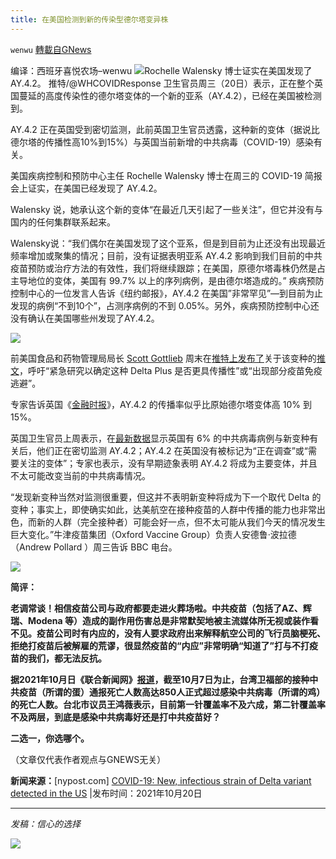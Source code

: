 ```yaml
---
title: 在美国检测到新的传染型德尔塔变异株
---
```

`wenwu` [轉載自GNews](https://gnews.org/zh-hans/1606658/)

编译：西班牙喜悦农场–wenwu
![](https://assets.gnews.org/wp-content/uploads/2021/10/image0-1-12.jpg)Rochelle Walensky 博士证实在美国发现了 AY.4.2。
推特/@WHCOVIDResponse
卫生官员周三（20日）表示，正在整个英国蔓延的高度传染性的德尔塔变体的一个新的亚系（AY.4.2），已经在美国被检测到。

AY.4.2 正在英国受到密切监测，此前英国卫生官员透露，这种新的变体（据说比德尔塔的传播性高10%到15%）与英国当前新增的中共病毒（COVID-19）感染有关。

美国疾病控制和预防中心主任 Rochelle Walensky 博士在周三的 COVID-19 简报会上证实，在美国已经发现了 AY.4.2。

Walensky 说，她承认这个新的变体“在最近几天引起了一些关注”，但它并没有与国内的任何集群联系起来。

Walensky说：“我们偶尔在美国发现了这个亚系，但是到目前为止还没有出现最近频率增加或聚集的情况；目前，没有证据表明亚系 AY.4.2 影响到我们目前的中共疫苗预防或治疗方法的有效性，我们将继续跟踪；在美国，原德尔塔毒株仍然是占主导地位的变体，美国有 99.7% 以上的序列病例，是由德尔塔造成的。” 疾病预防控制中心的一位发言人告诉《纽约邮报》，AY.4.2 在美国”非常罕见”—到目前为止发现的病例“不到10个”，占测序病例的不到 0.05%。另外，疾病预防控制中心还没有确认在美国哪些州发现了AY.4.2。

![](https://assets.gnews.org/wp-content/uploads/2021/10/unknown-1-12.png)

前美国食品和药物管理局局长 [Scott Gottlieb](https://twitter.com/scottgottliebmd/status/1449803423906418691) 周末在[推特上发布了](https://twitter.com/scottgottliebmd/status/1449803423906418691)关于该变种的[推文](https://twitter.com/scottgottliebmd/status/1449803423906418691)，呼吁“紧急研究以确定这种 Delta Plus 是否更具传播性”或“出现部分疫苗免疫逃避”。

专家告诉英国《[金融时报](https://www.ft.com/content/f1ec9d5d-9e02-4cc4-95e7-1dcbb1844d43)》，AY.4.2 的传播率似乎比原始德尔塔变体高 10% 到 15%。

英国卫生官员上周表示，在[最新数据](https://assets.publishing.service.gov.uk/government/uploads/system/uploads/attachment_data/file/1025827/Technical_Briefing_25.pdf)显示英国有 6% 的中共病毒病例与新变种有关后，他们正在密切监测 AY.4.2；AY.4.2 在英国没有被标记为“正在调查”或“需要关注的变体”；专家也表示，没有早期迹象表明 AY.4.2 将成为主要变体，并且不太可能改变当前的中共病毒情况。

“发现新变种当然对监测很重要，但这并不表明新变种将成为下一个取代 Delta 的变种；事实上，即使确实如此，达美航空在接种疫苗的人群中传播的能力也非常出色，而新的人群（完全接种者）可能会好一点，但不太可能从我们今天的情况发生巨大变化。”牛津疫苗集团（Oxford Vaccine Group）负责人安德鲁·波拉德（Andrew Pollard ）周三告诉 BBC 电台。

![](https://assets.gnews.org/wp-content/uploads/2021/10/unknown-2-10.png)

**简评：**

**老调常谈！相信疫苗公司与政府都要走进火葬场啦。中共疫苗（包括了AZ、辉瑞、Modena 等）造成的副作用伤害总是非常默契地被主流媒体所无视或装作看不见。疫苗公司时有内应的，没有人要求政府出来解释航空公司的飞行员脑梗死、拒绝打疫苗后被解雇的荒谬，很显然疫苗的“内应”非常明确“知道了”打与不打疫苗的我们，都无法反抗。**

**据2021年10月日《联合新闻网》[报道](https://udn.com/news/story/122190/5805697)，截至10月7日为止，台湾卫福部的接种中共疫苗（所谓的蛋）通报死亡人数高达850人正式超过感染中共病毒（所谓的鸡）的死亡人数。台北市议员王鸿薇表示，目前第一针覆盖率不及六成，第二针覆盖率不及两层，到底是感染中共病毒好还是打中共疫苗好？**

**二选一，你选哪个。**

（文章仅代表作者观点与GNEWS无关）

**新闻来源：**[nypost.com] [COVID-19: New, infectious strain of Delta variant detected in the US](https://nypost.com/2021/10/20/covid-19-new-strain-of-delta-variant-detected-in-the-us/?utm_campaign=SocialFlow&amp;utm_medium=SocialFlow&amp;utm_source=NYPTwitter) |发布时间：2021年10月20日

* * *

*发稿：信心的选择*

![](https://assets.gnews.org/wp-content/uploads/2021/10/GNEWS_CH.-1-2.jpeg)
